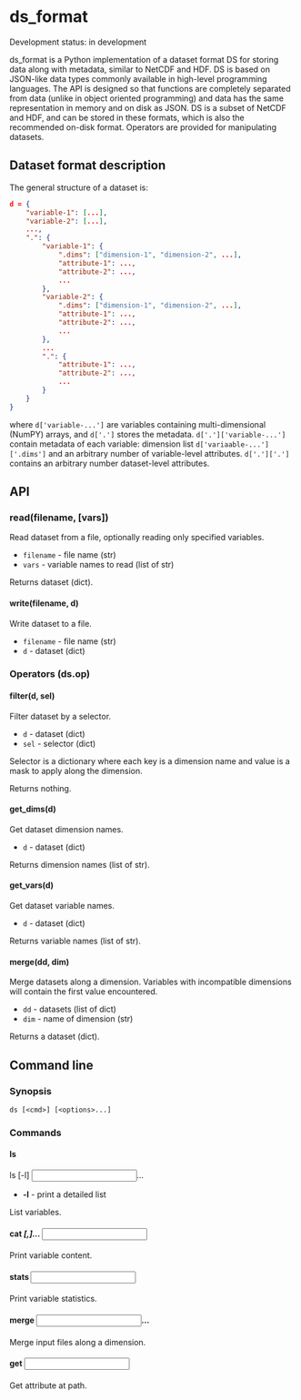# ds_format

Development status: in development

ds_format is a Python implementation of a dataset
format DS for storing data along with metadata, similar to NetCDF and HDF.
DS is based on JSON-like data types commonly available in high-level
programming
languages. The API is designed so that functions are completely separated
from data (unlike in object oriented programming) and data has the same
representation in memory and on disk as JSON. DS is a subset of NetCDF
and HDF, and can be stored in these formats, which is also the recommended
on-disk format. Operators are provided for manipulating datasets.

## Dataset format description

The general structure of a dataset is:

```json
d = {
	"variable-1": [...],
	"variable-2": [...],
	...,
	".": {
		"variable-1": {
			".dims": ["dimension-1", "dimension-2", ...],
			"attribute-1": ...,
			"attribute-2": ...,
			...
		},
		"variable-2": {
			".dims": ["dimension-1", "dimension-2", ...],
			"attribute-1": ...,
			"attribute-2": ...,
			...
		},
		...
		".": {
			"attribute-1": ...,
			"attribute-2": ...,
			...
		}
	}
}
```

where `d['variable-...']` are variables containing multi-dimensional (NumPY)
arrays, and `d['.']` stores the metadata. `d['.']['variable-...']` contain
metadata of each variable: dimension list `d['variaable-...']['.dims']` and an
arbitrary number of variable-level attributes. `d['.']['.']` contains an
arbitrary number dataset-level attributes.

## API

### read(filename, [vars])

Read dataset from a file, optionally reading only specified variables.

- `filename` - file name (str)
- `vars` - variable names to read (list of str)

Returns dataset (dict).

#### write(filename, d)

Write dataset to a file.

- `filename` - file name (str)
- `d` - dataset (dict)

### Operators (ds.op)

#### filter(d, sel)

Filter dataset by a selector.

- `d` - dataset (dict)
- `sel` - selector (dict)

Selector is a dictionary where each key is a dimension name and value
is a mask to apply along the dimension.

Returns nothing.

#### get_dims(d)

Get dataset dimension names.

- `d` - dataset (dict)

Returns dimension names (list of str).

#### get_vars(d)

Get dataset variable names.

- `d` - dataset (dict)

Returns variable names (list of str).

#### merge(dd, dim)

Merge datasets along a dimension. Variables with incompatible dimensions
will contain the first value encountered.

- `dd` - datasets (list of dict)
- `dim` - name of dimension (str)

Returns a dataset (dict).

## Command line

### Synopsis

    ds [<cmd>] [<options>...]

### Commands

#### ls

   ls [-l] <input>...

- **-l** - print a detailed list

List variables.

#### cat <var>[,<var>]... <input>

Print variable content.

#### stats <var> <input>

Print variable statistics.

#### merge <dim> <input>... <output>

Merge input files along a dimension.

#### get <path> <input>

Get attribute at path.
